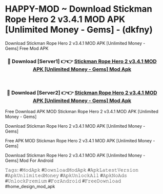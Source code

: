 # HAPPY-MOD ~ Download Stickman Rope Hero 2 v3.4.1 MOD APK [Unlimited Money - Gems] - (dkfny)
Download Stickman Rope Hero 2 v3.4.1 MOD APK [Unlimited Money - Gems] Free Mod APK

<div align="center">
<h3>🔴 Download [Server1] 👉👉 <a href="https://apk-comot.site?title=Stickman_Rope_Hero_2_v3.4.1_MOD_APK_[Unlimited_Money_-_Gems]">Stickman Rope Hero 2 v3.4.1 MOD APK [Unlimited Money - Gems] Mod Apk</a></h3><br>

<h3>🔴 Download [Server2] 👉👉 <a href="https://apk-comot.site?title=Stickman_Rope_Hero_2_v3.4.1_MOD_APK_[Unlimited_Money_-_Gems]">Stickman Rope Hero 2 v3.4.1 MOD APK [Unlimited Money - Gems] Mod Apk</a></h3>
</div>


Free Download APK MOD Stickman Rope Hero 2 v3.4.1 MOD APK [Unlimited Money - Gems]

Download Stickman Rope Hero 2 v3.4.1 MOD APK [Unlimited Money - Gems] 

Free APK MOD Stickman Rope Hero 2 v3.4.1 MOD APK [Unlimited Money - Gems] 

Download Stickman Rope Hero 2 v3.4.1 MOD APK [Unlimited Money - Gems] Mod For Android

𝚃𝚊𝚐𝚜: #𝙼𝚘𝚍𝙰𝚙𝚔 #𝙳𝚘𝚠𝚗𝚕𝚘𝚊𝚍𝙼𝚘𝚍𝙰𝚙𝚔 #𝙰𝚙𝚔𝙻𝚊𝚝𝚎𝚜𝚝𝚅𝚎𝚛𝚜𝚒𝚘𝚗 #𝙰𝚙𝚔𝚄𝚗𝚕𝚒𝚖𝚒𝚝𝚎𝚍𝙼𝚘𝚗𝚎𝚢 #𝙰𝚙𝚔𝚄𝚗𝚕𝚘𝚌𝚔𝙰𝚕𝚕 #𝙰𝚙𝚔𝙽𝚘𝙰𝚍𝚜 #𝚄𝚗𝚕𝚘𝚌𝚔𝙿𝚛𝚎𝚖𝚒𝚞𝚖 #𝙵𝚘𝚛𝙰𝚗𝚍𝚛𝚘𝚒𝚍 #𝙵𝚛𝚎𝚎𝙳𝚘𝚠𝚗𝚕𝚘𝚊𝚍 #home_design_mod_apk